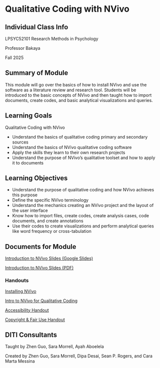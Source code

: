 # Qualitative Coding with NVivo

## Individual Class Info
LPSYC52101 Research Methods in Psychology
<br>


Professor Bakaya
<br>


Fall 2025
<br>

## Summary of Module
This module will go over the basics of how to install NVivo and use the software as a literature review and research tool. Students will be introduced to the basic concepts of NVivo and then taught how to import documents, create codes, and basic analytical visualizations and queries.

## Learning Goals
Qualitative Coding with NVivo
* Understand the basics of qualitative coding primary and secondary sources
* Understand the basics of NVivo qualitative coding software 
* Apply the skills they learn to their own research projects
* Understand the purpose of NVivo’s qualitative toolset and how to apply it to documents

## Learning Objectives
* Understand the purpose of qualitative coding and how NVivo achieves this purpose
* Define the specific NVivo terminology
* Understand the mechanics creating an NVivo project and the layout of the user interface
* Know how to import files, create codes, create analysis cases, code documents, and create annotations
* Use their codes to create visualizations and perform analytical queries like word frequency or cross-tabulation


## Documents for Module

 [Introduction to NVivo Slides (Google Slides)](https://docs.google.com/presentation/d/1WSQWhpSWKT6dacKmyxMmhS3W4uyWrakx2QNoa0A7L7k/edit?usp=sharing)

 [Introduction to NVivo Slides (PDF)](https://github.com/NULabNortheastern/digitalassignmentshowcase/blob/main/coding_qualitative/FA25-Bakaya-LPSYC52101-NVivo/FA25-Bakaya-LPSYC52101-Nvivo.pdf)


### Handouts
[Installing NVivo](https://github.com/NULabNortheastern/digitalassignmentshowcase/blob/main/handouts/coding_qualitative/Handout_%20Installing_NVivo.pdf)

[Intro to NVivo for Qualitative Coding](https://github.com/NULabNortheastern/digitalassignmentshowcase/blob/main/handouts/coding_qualitative/Handout_%20NVivo.pdf)

[Accessibility Handout](https://github.com/NULabNortheastern/digitalassignmentshowcase/blob/main/handouts/Accessibility.pdf)

[Copyright & Fair Use Handout](https://github.com/NULabNortheastern/digitalassignmentshowcase/blob/main/handouts/Copyright-Fair-Use.pdf)

## DITI Consultants
Taught by Zhen Guo, Sara Morrell, Ayah Aboelela


Created by Zhen Guo, Sara Morrell, Dipa Desai, Sean P. Rogers, and Cara Marta Messina


